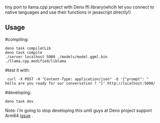 
tiny port to llama.cpp project with Deno ffi library(whcih let you connect to native languages and use their functions in javascript directly!)

## Usage


#compiling:
```
deno task compileCLib
deno task compile
./server localhost 5000 ./models/model.ggml.bin ./llama.cpp.modified/liblama
```
#test it with:
```
 curl -X POST -H "Content-Type: application/json" -d '{"prompt": "  hello are you ready for our conversation ? "}' http://localhost:5000/
```

#developing:
```
deno task dev
``` 

 Note: i'm going to stop developing this until guys at Deno project support Arm64 [issue](https://github.com/denoland/deno/issues/1846) .